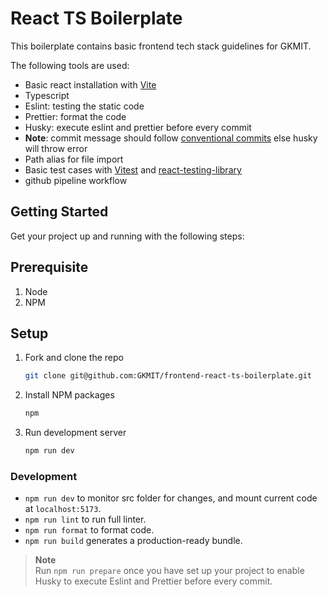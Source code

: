 # React TS Boilerplate

This boilerplate contains basic frontend tech stack guidelines for GKMIT.

The following tools are used:

- Basic react installation with [Vite](https://vitejs.dev/guide/)
- Typescript
- Eslint: testing the static code
- Prettier: format the code
- Husky: execute eslint and prettier before every commit
- **Note**: commit message should follow [conventional commits](https://www.conventionalcommits.org/en/v1.0.0/) else husky will throw error
- Path alias for file import
- Basic test cases with [Vitest](https://vitest.dev/) and [react-testing-library](https://testing-library.com/docs/react-testing-library/intro/)
- github pipeline workflow

## Getting Started

Get your project up and running with the following steps:

## Prerequisite

1. Node
2. NPM

## Setup

1. Fork and clone the repo

   ```sh
   git clone git@github.com:GKMIT/frontend-react-ts-boilerplate.git
   ```

2. Install NPM packages

   ```sh
   npm
   ```

3. Run development server

   ```sh
   npm run dev
   ```

### Development

- `npm run dev` to monitor src folder for changes, and mount current code at `localhost:5173`.
- `npm run lint` to run full linter.
- `npm run format` to format code.
- `npm run build` generates a production-ready bundle.

> **Note**  
> Run `npm run prepare` once you have set up your project to enable Husky to execute Eslint and Prettier before every commit.
